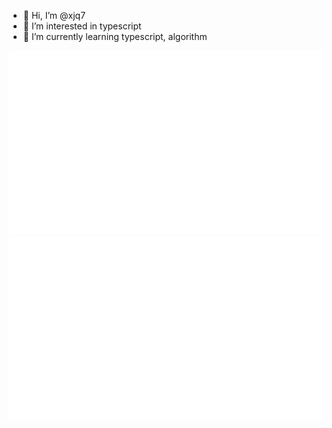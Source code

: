 - 👋 Hi, I’m @xjq7
- 👀 I’m interested in typescript
- 🌱 I’m currently learning typescript, algorithm

<!---
xjq7/xjq7 is a ✨ special ✨ repository because its `README.md` (this file) appears on your GitHub profile.
You can click the Preview link to take a look at your changes.
--->


![overview](https://raw.githubusercontent.com/xjq7/github-stats-transparent/output/generated/overview.svg)
![languages](https://raw.githubusercontent.com/xjq7/github-stats-transparent/output/generated/languages.svg)
